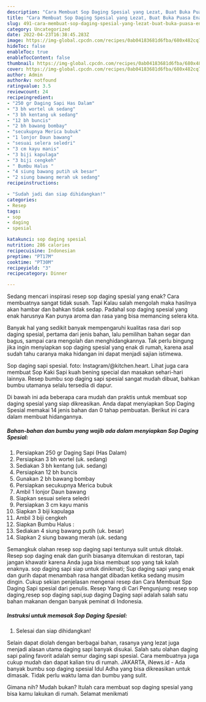 ```yaml
---
description: "Cara Membuat Sop Daging Spesial yang Lezat, Buat Buka Puasa Enak"
title: "Cara Membuat Sop Daging Spesial yang Lezat, Buat Buka Puasa Enak"
slug: 491-cara-membuat-sop-daging-spesial-yang-lezat-buat-buka-puasa-enak
category: Uncategorized
date: 2022-04-23T16:38:45.283Z
image: https://img-global.cpcdn.com/recipes/0ab04183681d6fba/680x482cq70/sop-daging-spesial-foto-resep-utama.jpg
hideToc: false
enableToc: true
enableTocContent: false
thumbnail: https://img-global.cpcdn.com/recipes/0ab04183681d6fba/680x482cq70/sop-daging-spesial-foto-resep-utama.jpg
cover: https://img-global.cpcdn.com/recipes/0ab04183681d6fba/680x482cq70/sop-daging-spesial-foto-resep-utama.jpg
author: Admin
authorAv: notfound
ratingvalue: 3.5
reviewcount: 24
recipeingredient:
- "250 gr Daging Sapi Has Dalam"
- "3 bh wortel uk sedang"
- "3 bh kentang uk sedang"
- "12 bh buncis"
- "2 bh bawang bombay"
- "secukupnya Merica bubuk"
- "1 lonjor Daun bawang"
- "sesuai selera seledri"
- "3 cm kayu manis"
- "3 biji kapulaga"
- "3 biji cengkeh"
- " Bumbu Halus "
- "4 siung bawang putih uk besar"
- "2 siung bawang merah uk sedang"
recipeinstructions:

- "Sudah jadi dan siap dihidangkan!"
categories:
- Resep
tags:
- sop
- daging
- spesial

katakunci: sop daging spesial 
nutrition: 286 calories
recipecuisine: Indonesian
preptime: "PT17M"
cooktime: "PT30M"
recipeyield: "3"
recipecategory: Dinner

---
```



Sedang mencari inspirasi resep sop daging spesial yang enak? Cara membuatnya sangat tidak susah. Tapi Kalau salah mengolah maka hasilnya akan hambar dan bahkan tidak sedap. Padahal sop daging spesial yang enak harusnya Kan punya aroma dan rasa yang bisa memancing selera kita.


Banyak hal yang sedikit banyak mempengaruhi kualitas rasa dari sop daging spesial, pertama dari jenis bahan, lalu pemilihan bahan segar dan bagus, sampai cara mengolah dan menghidangkannya. Tak perlu bingung jika ingin menyiapkan sop daging spesial yang enak di rumah, karena asal sudah tahu caranya maka hidangan ini dapat menjadi sajian istimewa.

Sop daging sapi spesial. foto: Instagram/@kitchen.heart. Lihat juga cara membuat Sop Kaki Sapi kuah bening special dan masakan sehari-hari lainnya. Resep bumbu sop daging sapi spesial sangat mudah dibuat, bahkan bumbu utamanya selalu tersedia di dapur.


Di bawah ini ada beberapa cara mudah dan praktis untuk membuat sop daging spesial yang siap dikreasikan. Anda dapat menyiapkan Sop Daging Spesial memakai 14 jenis bahan dan 0 tahap pembuatan. Berikut ini cara dalam membuat hidangannya.

<!--inarticleads1-->

##### Bahan-bahan dan bumbu yang wajib ada dalam menyiapkan Sop Daging Spesial:

1. Persiapkan 250 gr Daging Sapi (Has Dalam)
1. Persiapkan 3 bh wortel (uk. sedang)
1. Sediakan 3 bh kentang (uk. sedang)
1. Persiapkan 12 bh buncis
1. Gunakan 2 bh bawang bombay
1. Persiapkan secukupnya Merica bubuk
1. Ambil 1 lonjor Daun bawang
1. Siapkan sesuai selera seledri
1. Persiapkan 3 cm kayu manis
1. Siapkan 3 biji kapulaga
1. Ambil 3 biji cengkeh
1. Siapkan  Bumbu Halus :
1. Sediakan 4 siung bawang putih (uk. besar)
1. Siapkan 2 siung bawang merah (uk. sedang


Semangkuk olahan resep sop daging sapi tentunya sulit untuk ditolak. Resep sop daging enak dan gurih biasanya ditemukan di restoran, tapi jangan khawatir karena Anda juga bisa membuat sop yang tak kalah enaknya. sop daging sapi siap untuk dinikmati; Sup daging sapi yang enak dan gurih dapat menambah rasa hangat dibadan ketika sedang musim dingin. Cukup sekian penjelasan mengenai resep dan Cara Membuat Spp Daging Sapi spesial dari penulis. Resep Yang di Cari Pengunjung: resep sop daging,resep sop daging sapi,sup daging Daging sapi adalah salah satu bahan makanan dengan banyak peminat di Indonesia. 

<!--inarticleads2-->

##### Instruksi untuk memasak Sop Daging Spesial:


1. Selesai dan siap dihidangkan!

Selain dapat diolah dengan berbagai bahan, rasanya yang lezat juga menjadi alasan utama daging sapi banyak disukai. Salah satu olahan daging sapi paling favorit adalah semur daging sapi spesial. Cara membuatnya juga cukup mudah dan dapat kalian tiru di rumah. JAKARTA, iNews.id - Ada banyak bumbu sop daging spesial Idul Adha yang bisa dikreasikan untuk dimasak. Tidak perlu waktu lama dan bumbu yang sulit. 

Gimana nih? Mudah bukan? Itulah cara membuat sop daging spesial yang bisa kamu lakukan di rumah. Selamat menikmati
